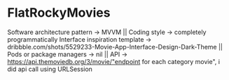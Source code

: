 # FlatRockyMovies

Software architecture pattern ->   MVVM ||
Coding style ->                    completely programmatically
Interface inspiration template ->  dribbble.com/shots/5529233-Movie-App-Interface-Design-Dark-Theme || 
Pods or package managers       ->  nil || 
API                            -> https://api.themoviedb.org/3/movie/"endpoint for each category movie", i did api call using URLSession
